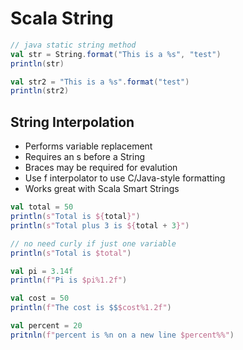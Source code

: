 # Scala String


```scala
// java static string method
val str = String.format("This is a %s", "test")
println(str)

val str2 = "This is a %s".format("test")
println(str2)
```


## String Interpolation

- Performs variable replacement
- Requires an s before a String
- Braces may be required for evalution
- Use f interpolator to use C/Java-style formatting
- Works great with Scala Smart Strings

```scala
val total = 50
println(s"Total is ${total}")
println(s"Total plus 3 is ${total + 3}")

// no need curly if just one variable
println(s"Total is $total")

val pi = 3.14f
println(f"Pi is $pi%1.2f")

val cost = 50
println(f"The cost is $$$cost%1.2f")

val percent = 20
pritnln(f"percent is %n on a new line $percent%%")
```
